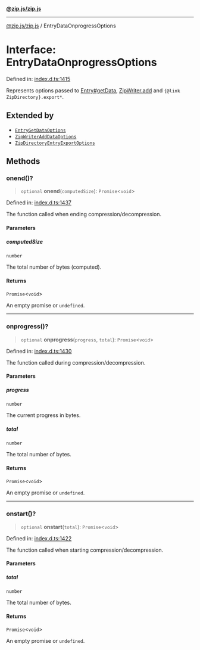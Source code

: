[**@zip.js/zip.js**](../README.md)

***

[@zip.js/zip.js](../globals.md) / EntryDataOnprogressOptions

# Interface: EntryDataOnprogressOptions

Defined in: [index.d.ts:1415](https://github.com/gildas-lormeau/zip.js/blob/d0e6c1395e38b4516517dbdf3097589fab5ed02c/index.d.ts#L1415)

Represents options passed to [Entry#getData](Entry.md#getdata), [ZipWriter.add](../classes/ZipWriter.md#add) and `{@link ZipDirectory}.export*`.

## Extended by

- [`EntryGetDataOptions`](EntryGetDataOptions.md)
- [`ZipWriterAddDataOptions`](ZipWriterAddDataOptions.md)
- [`ZipDirectoryEntryExportOptions`](ZipDirectoryEntryExportOptions.md)

## Methods

### onend()?

> `optional` **onend**(`computedSize`): `Promise`\<`void`\>

Defined in: [index.d.ts:1437](https://github.com/gildas-lormeau/zip.js/blob/d0e6c1395e38b4516517dbdf3097589fab5ed02c/index.d.ts#L1437)

The function called when ending compression/decompression.

#### Parameters

##### computedSize

`number`

The total number of bytes (computed).

#### Returns

`Promise`\<`void`\>

An empty promise or `undefined`.

***

### onprogress()?

> `optional` **onprogress**(`progress`, `total`): `Promise`\<`void`\>

Defined in: [index.d.ts:1430](https://github.com/gildas-lormeau/zip.js/blob/d0e6c1395e38b4516517dbdf3097589fab5ed02c/index.d.ts#L1430)

The function called during compression/decompression.

#### Parameters

##### progress

`number`

The current progress in bytes.

##### total

`number`

The total number of bytes.

#### Returns

`Promise`\<`void`\>

An empty promise or `undefined`.

***

### onstart()?

> `optional` **onstart**(`total`): `Promise`\<`void`\>

Defined in: [index.d.ts:1422](https://github.com/gildas-lormeau/zip.js/blob/d0e6c1395e38b4516517dbdf3097589fab5ed02c/index.d.ts#L1422)

The function called when starting compression/decompression.

#### Parameters

##### total

`number`

The total number of bytes.

#### Returns

`Promise`\<`void`\>

An empty promise or `undefined`.
